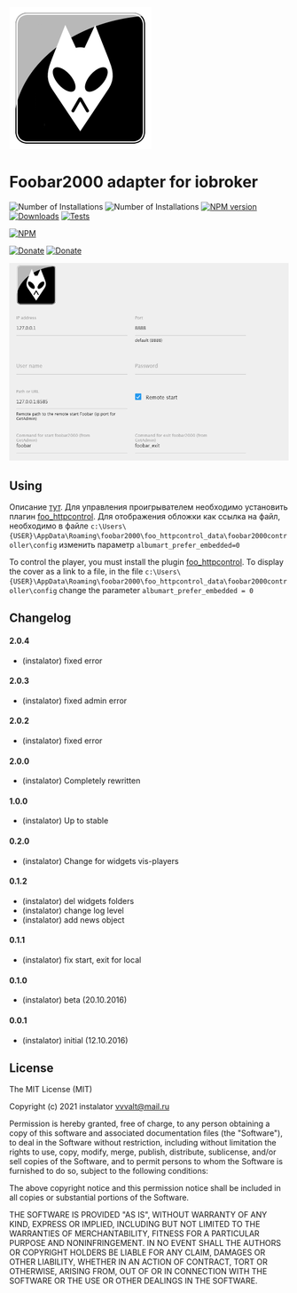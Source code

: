 ![Logo](admin/foobar2000.png)
# Foobar2000 adapter for iobroker
![Number of Installations](http://iobroker.live/badges/foobar2000-installed.svg) ![Number of Installations](http://iobroker.live/badges/foobar2000-stable.svg) [![NPM version](https://img.shields.io/npm/v/iobroker.foobar2000.svg)](https://www.npmjs.com/package/iobroker.foobar2000)
[![Downloads](https://img.shields.io/npm/dm/iobroker.foobar2000.svg)](https://www.npmjs.com/package/iobroker.foobar2000)
[![Tests](https://github.com/instalator/iobroker.foobar2000/workflows/Test%20and%20Release/badge.svg)](https://github.com/instalator/ioBroker.foobar2000/actions/)   

[![NPM](https://nodei.co/npm/iobroker.foobar2000.png?downloads=true)](https://nodei.co/npm/iobroker.foobar2000/)

[![Donate](https://img.shields.io/badge/Donate-YooMoney-green)](https://sobe.ru/na/instalator)
[![Donate](https://img.shields.io/badge/Donate-PayPal-green.svg)](https://www.paypal.com/cgi-bin/webscr?cmd=_s-xclick&hosted_button_id=PFUALWTR2CTPY)

![admin settings.](admin/admin.png)

## Using
Описание [тут](http://blog.instalator.ru/archives/541).
Для управления проигрывателем необходимо установить плагин [foo_httpcontrol](https://bitbucket.org/oblikoamorale/foo_httpcontrol/downloads/).
Для отображения обложки как ссылка на файл, необходимо в файле ```c:\Users\{USER}\AppData\Roaming\foobar2000\foo_httpcontrol_data\foobar2000controller\config``` изменить параметр ```albumart_prefer_embedded=0```

To control the player, you must install the plugin [foo_httpcontrol](https://bitbucket.org/oblikoamorale/foo_httpcontrol/downloads/).
To display the cover as a link to a file, in the file ```c:\Users\{USER}\AppData\Roaming\foobar2000\foo_httpcontrol_data\foobar2000controller\config``` change the parameter ```albumart_prefer_embedded = 0```

## Changelog

#### 2.0.4
* (instalator) fixed error

#### 2.0.3
* (instalator) fixed admin error

#### 2.0.2
* (instalator) fixed error

#### 2.0.0
* (instalator) Completely rewritten

#### 1.0.0
* (instalator) Up to stable

#### 0.2.0
* (instalator) Change for widgets vis-players

#### 0.1.2
* (instalator) del widgets folders
* (instalator) change log level
* (instalator) add news object

#### 0.1.1
* (instalator) fix start, exit for local

#### 0.1.0
* (instalator) beta (20.10.2016)

#### 0.0.1
* (instalator) initial (12.10.2016)

## License
The MIT License (MIT)

Copyright (c) 2021 instalator <vvvalt@mail.ru>

Permission is hereby granted, free of charge, to any person obtaining a copy
of this software and associated documentation files (the "Software"), to deal
in the Software without restriction, including without limitation the rights
to use, copy, modify, merge, publish, distribute, sublicense, and/or sell
copies of the Software, and to permit persons to whom the Software is
furnished to do so, subject to the following conditions:

The above copyright notice and this permission notice shall be included in all
copies or substantial portions of the Software.

THE SOFTWARE IS PROVIDED "AS IS", WITHOUT WARRANTY OF ANY KIND, EXPRESS OR
IMPLIED, INCLUDING BUT NOT LIMITED TO THE WARRANTIES OF MERCHANTABILITY,
FITNESS FOR A PARTICULAR PURPOSE AND NONINFRINGEMENT. IN NO EVENT SHALL THE
AUTHORS OR COPYRIGHT HOLDERS BE LIABLE FOR ANY CLAIM, DAMAGES OR OTHER
LIABILITY, WHETHER IN AN ACTION OF CONTRACT, TORT OR OTHERWISE, ARISING FROM,
OUT OF OR IN CONNECTION WITH THE SOFTWARE OR THE USE OR OTHER DEALINGS IN THE
SOFTWARE.
